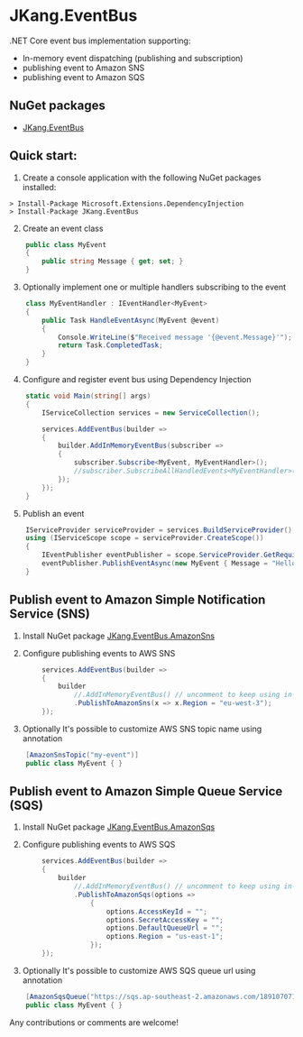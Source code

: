 # JKang.EventBus

.NET Core event bus implementation supporting:
 * In-memory event dispatching (publishing and subscription)
 * publishing event to Amazon SNS
 * publishing event to Amazon SQS

## NuGet packages

 - [JKang.EventBus](https://www.nuget.org/packages/JKang.EventBus/)

## Quick start:

1. Create a console application with the following NuGet packages installed:
```console
> Install-Package Microsoft.Extensions.DependencyInjection
> Install-Package JKang.EventBus
```

 2. Create an event class

```csharp
    public class MyEvent
    {
        public string Message { get; set; }
    }
```

3. Optionally implement one or multiple handlers subscribing to the event

```csharp
    class MyEventHandler : IEventHandler<MyEvent>
    {
        public Task HandleEventAsync(MyEvent @event)
        {
            Console.WriteLine($"Received message '{@event.Message}'");
            return Task.CompletedTask;
        }
    }
```

4. Configure and register event bus using Dependency Injection

```csharp
    static void Main(string[] args)
    {
        IServiceCollection services = new ServiceCollection();

        services.AddEventBus(builder =>
        {
            builder.AddInMemoryEventBus(subscriber =>
            {
                subscriber.Subscribe<MyEvent, MyEventHandler>();
                //subscriber.SubscribeAllHandledEvents<MyEventHandler>(); // other way
            });
        });
    }
```

5. Publish an event

```csharp
    IServiceProvider serviceProvider = services.BuildServiceProvider();
    using (IServiceScope scope = serviceProvider.CreateScope())
    {
        IEventPublisher eventPublisher = scope.ServiceProvider.GetRequiredService<IEventPublisher>();
        eventPublisher.PublishEventAsync(new MyEvent { Message = "Hello, event bus!" }).Wait();
    }
```


## Publish event to Amazon Simple Notification Service (SNS)

1. Install NuGet package [JKang.EventBus.AmazonSns](https://www.nuget.org/packages/JKang.EventBus.AmazonSns/)

2. Configure publishing events to AWS SNS

```csharp
        services.AddEventBus(builder =>
        {
            builder
                //.AddInMemoryEventBus() // uncomment to keep using in-memory event bus in the same time
                .PublishToAmazonSns(x => x.Region = "eu-west-3");
        });
```

3. Optionally It's possible to customize AWS SNS topic name using annotation

```csharp
    [AmazonSnsTopic("my-event")]
    public class MyEvent { }
```



## Publish event to Amazon Simple Queue Service (SQS)

1. Install NuGet package [JKang.EventBus.AmazonSqs](https://www.nuget.org/packages/JKang.EventBus.AmazonSqs/)

2. Configure publishing events to AWS SQS

```csharp
        services.AddEventBus(builder =>
        {
            builder
                //.AddInMemoryEventBus() // uncomment to keep using in-memory event bus in the same time
                .PublishToAmazonSqs(options =>
                    {
                        options.AccessKeyId = "";
                        options.SecretAccessKey = "";
                        options.DefaultQueueUrl = "";
                        options.Region = "us-east-1";
                    });
        });
```

3. Optionally It's possible to customize AWS SQS queue url using annotation

```csharp
    [AmazonSqsQueue("https://sqs.ap-southeast-2.amazonaws.com/189107071895/youtube-demo")]
    public class MyEvent { }
```


Any contributions or comments are welcome!
